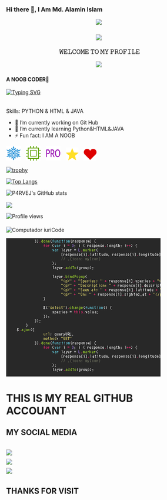 ### Hi there 👋, I Am Md. Alamin Islam  
<p align="center"><img src="https://img.shields.io/badge/I'M%20A BANGLADESHI- PROGRAMMER-green?colorA=%23ff0000&colorB=%23017e40&style=flat-square">

<h3 align="center">

<img src="https://emoji.discord.st/emojis/768b108d-274f-4f44-a634-8477b16efce7.gif" width="25">

&nbsp; 𝚆𝙴𝙻𝙲𝙾𝙼𝙴 𝚃𝙾 𝙼𝚈 𝙿𝚁𝙾𝙵𝙸𝙻𝙴&nbsp;

<img src="https://emoji.discord.st/emojis/768b108d-274f-4f44-a634-8477b16efce7.gif" width="25">


#### A NOOB CODER🥲 

[![Typing SVG](https://readme-typing-svg.herokuapp.com?font=Neuton&size=25&color=30FF40&background=000000&center=true&vCenter=true&width=360&height=60&lines=Hello+World%2C+I'm+Mursalin+Here+🤙;𝙸𝚃'𝚜+𝙽𝙾𝚃+𝙰+𝙹𝚄𝚂𝚃+𝙽𝙰𝙼𝙴+𝙱𝚁𝙾+🥱;𝙸𝚃'𝚜+𝙰+𝙱𝚁𝙰𝙽𝙳+🔥;Respect+MAK-GANG+😊;It's+my+real+github+account+😇;Please+Follow+My+GitHub+🙏;Thanks+My+All+Friend+🤙+🥰;Love+From+Bangladesh🇧🇩)](https://git.io/typing-svg)
<br/>
<br/>
<br/>
Skills: PYTHON & HTML & JAVA

- 🔭 I’m currently working on Git Hub 
- 🌱 I’m currently learning Python&HTML&JAVA
- ⚡ Fun fact: I AM  A  NOOB

<a href='https://archiveprogram.github.com/'><img src='https://raw.githubusercontent.com/acervenky/animated-github-badges/master/assets/acbadge.gif' width='40' height='40'></a> <a href='https://docs.github.com/en/developers'><img src='https://raw.githubusercontent.com/acervenky/animated-github-badges/master/assets/devbadge.gif' width='40' height='40'></a> <a href='https://github.com/pricing'><img src='https://raw.githubusercontent.com/acervenky/animated-github-badges/master/assets/pro.gif' width='40' height='40'></a> <a href='https://stars.github.com/'><img src='https://raw.githubusercontent.com/acervenky/animated-github-badges/master/assets/starbadge.gif' width='35' height='35'></a> <a href='https://docs.github.com/en/github/supporting-the-open-source-community-with-github-sponsors'><img src='https://raw.githubusercontent.com/acervenky/animated-github-badges/master/assets/sponsorbadge.gif' width='35' height='35'></a> 

[![trophy](https://github-profile-trophy.vercel.app/?username=ALAMIN-XD )](https://github.com/ryo-ma/github-profile-trophy)

[![Top Langs](https://github-readme-stats.vercel.app/api/top-langs/?username=ALAMIN-XD )](https://github.com/anuraghazra/github-readme-stats)

![P4RVEJ's GitHub stats](https://github-readme-stats.vercel.app/api?username=ALAMIN-XD&show_icons=true&theme=chartreuse-dark)  


<img align="center" src="https://github-readme-stats.anuraghazra1.vercel.app/api/top-langs/?username=ALAMIN&layout=compact&theme=chartreuse-dark" />

![Profile views](https://gpvc.arturio.dev/MAK-GANG )  

<img src="https://i.pinimg.com/originals/77/ca/a3/77caa32884d735d439ade45ba37feaf2.gif" min-width="1500px" max-width="1500px" width="1500px" align="middle" alt="Computador iuriCode">


</p>





![Alt text](https://github.com/MRVIVEK-CODER/Decompiler/raw/main/106824690-8dd73a00-66ad-11eb-89e2-53e13ac6f594.gif)

<h1> THIS IS MY REAL GITHUB ACCOUANT<h5/>
<h2>MY SOCIAL MEDIA<h2/>

[![](https://img.shields.io/badge/Github-black?logo=Github&logoColor=red&labelColor=black)](https://github.com/ALAMIN-XD) <br>
[![](https://img.shields.io/badge/Facebook-black?logo=Facebook&logoColor=red&labelColor=blue)](https://www.facebook.com/Termux.User.Tera.Next.Pappa) <br>
[![](https://img.shields.io/badge/Facebook-black?logo=Facebook&logoColor=yellow&labelColor=red)](https://facebook.com/groups/437592673099928/) <br>

<h2> THANKS FOR VISIT <h2\>

